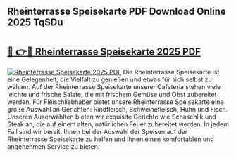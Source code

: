 ## Rheinterrasse Speisekarte PDF Download Online 2025 TqSDu

# <h2><a href="http://gcdgkmq.nevu.top/?p=Rheinterrasse+Speisekarte">🔗 👉🔴 Rheinterrasse Speisekarte 2025 PDF</a></h2>

[![Rheinterrasse Speisekarte 2025 PDF](https://i.imgur.com/dBaPXMq.png)](http://gcdgkmq.nevu.top/?p=Rheinterrasse+Speisekarte)
Die Rheinterrasse Speisekarte ist eine Gelegenheit, die Vielfalt zu genießen und etwas für sich selbst zu wählen. Auf der Rheinterrasse Speisekarte unserer Cafeteria stehen viele leichte und frische Salate, die mit frischem Gemüse und Obst zubereitet werden. Für Fleischliebhaber bietet unsere Rheinterrasse Speisekarte eine große Auswahl an Gerichten: Rindfleisch, Schweinefleisch, Huhn und Fisch. Unseren Auserwählten bieten wir exquisite Gerichte wie Schaschlik und Steak an, die auf einem alten, natürlichen Feuer zubereitet werden. In jedem Fall sind wir bereit, Ihnen bei der Auswahl der Speisen auf der Rheinterrasse Speisekarte zu helfen und Ihnen einen komfortablen und angenehmen Service zu bieten.
